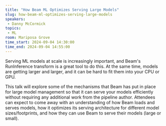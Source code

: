 ```yaml
---
title: "How Beam ML Optimizes Serving Large Models"
slug: how-beam-ml-optimizes-serving-large-models
speakers:
 - Danny McCormick
topics:
 - ML
room: Mariposa Grove
time_start: 2024-09-04 14:30:00
time_end: 2024-09-04 14:55:00
---
```


Serving ML models at scale is increasingly important, and Beam's RunInference transform is a great tool to do this. At the same time, models are getting larger and larger, and it can be hard to fit them into your CPU or GPU.

This talk will explore some of the mechanisms that Beam has put in place for large model management so that it can serve your models efficiently without requiring any additional work from the pipeline author. Attendees can expect to come away with an understanding of how Beam loads and serves models, how it optimizes its serving architecture for different model sizes/footprints, and how they can use Beam to serve their models (large or small).